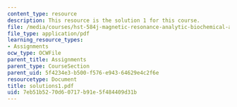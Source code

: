 ```yaml
---
content_type: resource
description: This resource is the solution 1 for this course.
file: /media/courses/hst-584j-magnetic-resonance-analytic-biochemical-and-imaging-techniques-spring-2006/7eb51b5270d60717b91e5f484409d31b_solutions1.pdf
file_type: application/pdf
learning_resource_types:
- Assignments
ocw_type: OCWFile
parent_title: Assignments
parent_type: CourseSection
parent_uid: 5f4234e3-b500-f576-e943-64629e4c2f6e
resourcetype: Document
title: solutions1.pdf
uid: 7eb51b52-70d6-0717-b91e-5f484409d31b
---
```

